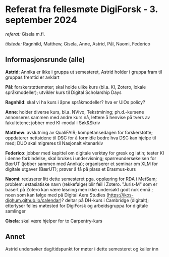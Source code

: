 # Referat fra fellesmøte DigiForsk - 3. september 2024

*referat:* Gisela m.fl.

*tilstede:* Ragnhild, Matthew, Gisela, Anne, Astrid, Pål, Naomi, Federico

## Informasjonsrunde (alle)

**Astrid**: Annika er ikke i gruppa ut semesteret, Astrid holder i gruppa fram til gruppas fremtid er avklart

**Pål**: forskerstøttemøter; skal holde ulike kurs (bl.a. KI, Zotero, lokale språkmodeller); utvikler kurs til Digital Scholarship Days

**Ragnhild**: skal vi ha kurs i åpne språkmodeller? hva er UIOs policy?

**Anne**: holder diverse kurs, bl.a. NVivo, Tekstmining; ph.d.-kursene annonseres sammen med andre kurs nå, lettere å henvise på tvers av fakultetene; jobber med KI-modul i Søk&Skriv

**Matthew**: avslutning av QualiFAIR; kompetansedagen for forskerstøtte; oppdaterer nettsidene til DSC for å formidle bedre hva DSC kan hjelpe til med; DUO skal migreres til Nasjonalt vitenarkiv

**Federico**: jobber med kapittel om digitale verktøy for gresk og latin; tester KI i denne forbindelse, skal brukes i undervisning; spørreundersøkelsen for BærUT (jobber sammen med Annika); organiserer et  seminar om XLM for digitale utgaver (BærUT); prøver å få på plass et Erasmus-kurs

**Naomi**: reduserer litt dette semesteret pga. opplæring for RDA i MetSam; problem: østasiatiske navn (rekkefølge) blir feil i Zotero. "Juris-M" som er basert på Zotero kan være løsning men ikke undersøkt godt nok ennå ; noen som kan følge med på Digital Aera Studies (https://ikos-dighum.github.io/calendar)?  deltar på DH-kurs i Cambridge (digitalt); etterlyser felles møtested for DigiForsk og arbeidsgruppa for digitale samlinger

**Gisela**: skal være hjelper for to Carpentry-kurs


## Annet

Astrid undersøker dag/tidspunkt for møter i dette semesteret og kaller inn

